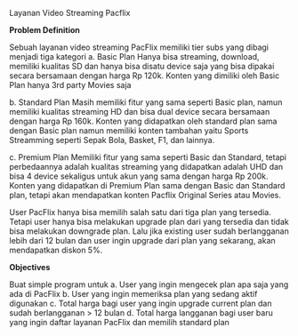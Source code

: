 Layanan Video Streaming Pacflix 

**Problem Definition**

Sebuah layanan video streaming PacFlix memiliki tier subs yang dibagi menjadi tiga kategori
a. Basic Plan
   Hanya bisa streaming, download, memiliki kualitas SD dan hanya bisa disatu device saja yang bisa 
   dipakai secara bersamaan dengan harga Rp 120k. Konten yang dimiliki oleh Basic Plan hanya 3rd party Movies saja 
      
b. Standard Plan
   Masih memiliki fitur yang sama seperti Basic plan, namun memiliki kualitas streaming HD dan bisa dual device secara 
   bersamaan dengan harga Rp 160k. Konten yang didapatkan oleh standard plan sama dengan Basic plan namun memiliki konten
   tambahan yaitu Sports Streamming seperti Sepak Bola, Basket, F1, dan lainnya.
   
c. Premium Plan
   Memiliki fitur yang sama seperti Basic dan Standard, tetapi perbedaannya adalah kualitas streaming yang didapatkan adalah UHD
   dan bisa 4 device sekaligus untuk akun yang sama dengan harga Rp 200k. Konten yang didapatkan di Premium Plan sama dengan Basic dan 
   Standard plan, tetapi akan mendapatkan konten Pacflix Original Series atau Movies. 

User PacFlix hanya bisa memilih salah satu dari tiga plan yang tersedia. Tetapi user hanya bisa melakukan upgrade plan dari yang tersedia
dan tidak bisa melakukan downgrade plan. Lalu jika existing user sudah berlangganan lebih dari 12 bulan dan user ingin upgrade dari plan yang
sekarang, akan mendapatkan diskon 5%. 


**Objectives**

Buat simple program untuk 
a. User yang ingin mengecek plan apa saja yang ada di PacFlix 
b. User yang ingin memeriksa plan yang sedang aktif digunakan
c. Total harga bagi user yang ingin upgrade current plan dan sudah berlangganan > 12 bulan
d. Total harga langganan bagi user baru yang ingin daftar layanan PacFlix dan memilih standard plan

   

  

